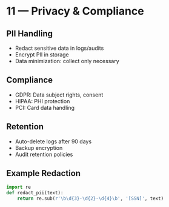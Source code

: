 # 11 — Privacy & Compliance

## PII Handling

- Redact sensitive data in logs/audits
- Encrypt PII in storage
- Data minimization: collect only necessary

## Compliance

- GDPR: Data subject rights, consent
- HIPAA: PHI protection
- PCI: Card data handling

## Retention

- Auto-delete logs after 90 days
- Backup encryption
- Audit retention policies

## Example Redaction

```python
import re
def redact_pii(text):
    return re.sub(r'\b\d{3}-\d{2}-\d{4}\b', '[SSN]', text)
```